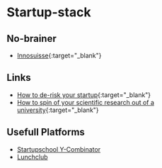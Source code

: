 # Startup-stack

## No-brainer

- [Innosuisse](https://www.innosuisse.ch/inno/de/home/start-and-grow-your-business/start-up-coaching.html){:target="_blank"}

## Links

- [How to de-risk your startup](https://www.codingvc.com/how-to-de-risk-a-startup/){:target="_blank"}
- [How to spin of your scientific research out of a university](https://blog.ycombinator.com/how-to-spin-your-scientific-research-out-of-a-university-and-into-a-startup/){:target="_blank"}

## Usefull Platforms

- [Startupschool Y-Combinator](https://www.startupschool.org/)
- [Lunchclub](https://lunchclub.ai/)